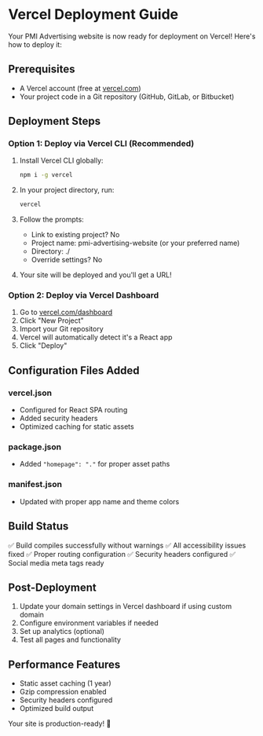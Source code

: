 # Vercel Deployment Guide

Your PMI Advertising website is now ready for deployment on Vercel! Here's how to deploy it:

## Prerequisites
- A Vercel account (free at [vercel.com](https://vercel.com))
- Your project code in a Git repository (GitHub, GitLab, or Bitbucket)

## Deployment Steps

### Option 1: Deploy via Vercel CLI (Recommended)
1. Install Vercel CLI globally:
   ```bash
   npm i -g vercel
   ```

2. In your project directory, run:
   ```bash
   vercel
   ```

3. Follow the prompts:
   - Link to existing project? No
   - Project name: pmi-advertising-website (or your preferred name)
   - Directory: ./
   - Override settings? No

4. Your site will be deployed and you'll get a URL!

### Option 2: Deploy via Vercel Dashboard
1. Go to [vercel.com/dashboard](https://vercel.com/dashboard)
2. Click "New Project"
3. Import your Git repository
4. Vercel will automatically detect it's a React app
5. Click "Deploy"

## Configuration Files Added

### vercel.json
- Configured for React SPA routing
- Added security headers
- Optimized caching for static assets

### package.json
- Added `"homepage": "."` for proper asset paths

### manifest.json
- Updated with proper app name and theme colors

## Build Status
✅ Build compiles successfully without warnings
✅ All accessibility issues fixed
✅ Proper routing configuration
✅ Security headers configured
✅ Social media meta tags ready

## Post-Deployment
1. Update your domain settings in Vercel dashboard if using custom domain
2. Configure environment variables if needed
3. Set up analytics (optional)
4. Test all pages and functionality

## Performance Features
- Static asset caching (1 year)
- Gzip compression enabled
- Security headers configured
- Optimized build output

Your site is production-ready! 🚀
